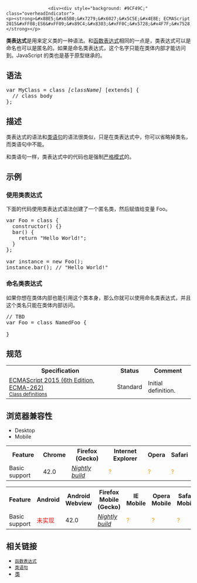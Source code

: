 
                
                  
                    <div><div style="background: #9CF49C;" class="overheadIndicator"> 
    <p><strong>&#x8BE5;&#x65B0;&#x7279;&#x6027;&#x5C5E;&#x4E8E; ECMAScript 2015&#xFF08;ES6&#xFF09;&#x89C4;&#x8303;&#xFF0C;&#x5728;&#x4F7F;&#x7528;&#x65F6;&#x8BF7;&#x6CE8;&#x610F;&#x6D4F;&#x89C8;&#x5668;&#x517C;&#x5BB9;&#x6027;&#x3002;</strong></p> 
</div> <section class="Quick_links" id="Quick_Links"><!-- --></section></div>

<p><strong>&#x7C7B;&#x8868;&#x8FBE;&#x5F0F;</strong>&#x662F;&#x7528;&#x6765;&#x5B9A;&#x4E49;&#x7C7B;&#x7684;&#x4E00;&#x79CD;&#x8BED;&#x6CD5;&#x3002;&#x548C;<a href="/zh-CN /docs/Web/JavaScript/Reference/Operators/function">&#x51FD;&#x6570;&#x8868;&#x8FBE;&#x5F0F;</a>&#x76F8;&#x540C;&#x7684;&#x4E00;&#x70B9;&#x662F;&#xFF0C;&#x7C7B;&#x8868;&#x8FBE;&#x5F0F;&#x53EF;&#x4EE5;&#x662F;&#x547D;&#x540D;&#x4E5F;&#x53EF;&#x4EE5;&#x662F;&#x533F;&#x540D;&#x7684;&#x3002;&#x5982;&#x679C;&#x662F;&#x547D;&#x540D;&#x7C7B;&#x8868;&#x8FBE;&#x5F0F;&#xFF0C;&#x8FD9;&#x4E2A;&#x540D;&#x5B57;&#x53EA;&#x80FD;&#x5728;&#x7C7B;&#x4F53;&#x5185;&#x90E8;&#x624D;&#x80FD;&#x8BBF;&#x95EE;&#x5230;&#x3002;JavaScript &#x7684;&#x7C7B;&#x4E5F;&#x662F;&#x57FA;&#x4E8E;&#x539F;&#x578B;&#x7EE7;&#x627F;&#x7684;&#x3002;</p>

<h2 id="&#x8BED;&#x6CD5;">&#x8BED;&#x6CD5;</h2>

<pre class="syntaxbox">var MyClass = class <em>[className]</em> [extends] {
&#xA0; // class body
};</pre>

<h2 id="&#x63CF;&#x8FF0;">&#x63CF;&#x8FF0;</h2>

<p>&#x7C7B;&#x8868;&#x8FBE;&#x5F0F;&#x7684;&#x8BED;&#x6CD5;&#x548C;<a href="/zh-CN /docs/Web/JavaScript/Reference/Statements/class">&#x7C7B;&#x8BED;&#x53E5;</a>&#x7684;&#x8BED;&#x6CD5;&#x5F88;&#x7C7B;&#x4F3C;&#xFF0C;&#x53EA;&#x662F;&#x5728;&#x7C7B;&#x8868;&#x8FBE;&#x5F0F;&#x4E2D;&#xFF0C;&#x4F60;&#x53EF;&#x4EE5;&#x7701;&#x7565;&#x6389;&#x7C7B;&#x540D;&#xFF0C;&#x800C;&#x7C7B;&#x8BED;&#x53E5;&#x4E2D;&#x4E0D;&#x80FD;&#x3002;</p>

<p>&#x548C;&#x7C7B;&#x8BED;&#x53E5;&#x4E00;&#x6837;&#xFF0C;&#x7C7B;&#x8868;&#x8FBE;&#x5F0F;&#x4E2D;&#x7684;&#x4EE3;&#x7801;&#x4E5F;&#x662F;&#x5F3A;&#x5236;<a href="/zh-CN /docs/Web/JavaScript/Reference/Strict_mode">&#x4E25;&#x683C;&#x6A21;&#x5F0F;</a>&#x7684;&#x3002;</p>

<h2 id="&#x793A;&#x4F8B;">&#x793A;&#x4F8B;</h2>

<h3 id="&#x4F7F;&#x7528;&#x7C7B;&#x8868;&#x8FBE;&#x5F0F;">&#x4F7F;&#x7528;&#x7C7B;&#x8868;&#x8FBE;&#x5F0F;</h3>

<p>&#x4E0B;&#x9762;&#x7684;&#x4EE3;&#x7801;&#x4F7F;&#x7528;&#x7C7B;&#x8868;&#x8FBE;&#x5F0F;&#x8BED;&#x6CD5;&#x521B;&#x5EFA;&#x4E86;&#x4E00;&#x4E2A;&#x533F;&#x540D;&#x7C7B;&#xFF0C;&#x7136;&#x540E;&#x8D4B;&#x503C;&#x7ED9;&#x53D8;&#x91CF;&#xA0;Foo&#x3002;</p>

<pre class="brush: js">var Foo = class {
  constructor() {}
  bar() {
    return &quot;Hello World!&quot;;
  }
};

var instance = new Foo();
instance.bar(); // &quot;Hello World!&quot;
</pre>

<h3 id="&#x547D;&#x540D;&#x7C7B;&#x8868;&#x8FBE;&#x5F0F;">&#x547D;&#x540D;&#x7C7B;&#x8868;&#x8FBE;&#x5F0F;</h3>

<p>&#x5982;&#x679C;&#x4F60;&#x60F3;&#x5728;&#x7C7B;&#x4F53;&#x5185;&#x90E8;&#x4E5F;&#x80FD;&#x5F15;&#x7528;&#x8FD9;&#x4E2A;&#x7C7B;&#x672C;&#x8EAB;&#xFF0C;&#x90A3;&#x4E48;&#x4F60;&#x5C31;&#x53EF;&#x4EE5;&#x4F7F;&#x7528;&#x547D;&#x540D;&#x7C7B;&#x8868;&#x8FBE;&#x5F0F;&#xFF0C;&#x5E76;&#x4E14;&#x8FD9;&#x4E2A;&#x7C7B;&#x540D;&#x53EA;&#x80FD;&#x5728;&#x7C7B;&#x4F53;&#x5185;&#x90E8;&#x8BBF;&#x95EE;&#x3002;</p>

<pre class="brush: js">// TBD
var Foo = class NamedFoo {
  
}
</pre>

<h2 id="&#x89C4;&#x8303;">&#x89C4;&#x8303;</h2>

<table class="standard-table">
 <tbody>
  <tr>
   <th scope="col">Specification</th>
   <th scope="col">Status</th>
   <th scope="col">Comment</th>
  </tr>
  <tr>
   <td><a lang="en" hreflang="en" href="http://www.ecma-international.org/ecma-262/6.0/#sec-class-definitions" class="external">ECMAScript 2015 (6th Edition, ECMA-262)<br><small lang="zh-CN">Class definitions</small></a></td>
   <td><span class="spec-Standard">Standard</span></td>
   <td>Initial definition.</td>
  </tr>
 </tbody>
</table>

<h2 id="&#x6D4F;&#x89C8;&#x5668;&#x517C;&#x5BB9;&#x6027;">&#x6D4F;&#x89C8;&#x5668;&#x517C;&#x5BB9;&#x6027;</h2>

<p></p><div class="htab"> 
    <a name="AutoCompatibilityTable" id="AutoCompatibilityTable"></a> 
    <ul> 
        <li class="selected"><a>Desktop</a></li> 
        <li><a>Mobile</a></li> 
    </ul> 
</div><p></p>

<div id="compat-desktop">
<table class="compat-table">
 <tbody>
  <tr>
   <th>Feature</th>
   <th>Chrome</th>
   <th>Firefox (Gecko)</th>
   <th>Internet Explorer</th>
   <th>Opera</th>
   <th>Safari</th>
  </tr>
  <tr>
   <td>Basic support</td>
   <td>42.0</td>
   <td><em><a href="http://nightly.mozilla.org/" class="external">Nightly build</a></em></td>
   <td><span title="Compatibility unknown; please update this." style="color: rgb(255, 153, 0);">?</span></td>
   <td><span title="Compatibility unknown; please update this." style="color: rgb(255, 153, 0);">?</span></td>
   <td><span title="Compatibility unknown; please update this." style="color: rgb(255, 153, 0);">?</span></td>
  </tr>
 </tbody>
</table>
</div>

<div id="compat-mobile">
<table class="compat-table">
 <tbody>
  <tr>
   <th>Feature</th>
   <th>Android</th>
   <th>Android Webview</th>
   <th>Firefox Mobile (Gecko)</th>
   <th>IE Mobile</th>
   <th>Opera Mobile</th>
   <th>Safari Mobile</th>
   <th>Chrome for Android</th>
  </tr>
  <tr>
   <td>Basic support</td>
   <td><span style="color: #f00;">&#x672A;&#x5B9E;&#x73B0;</span></td>
   <td>42.0</td>
   <td><em><a href="http://nightly.mozilla.org/" class="external">Nightly build</a></em></td>
   <td><span title="Compatibility unknown; please update this." style="color: rgb(255, 153, 0);">?</span></td>
   <td><span title="Compatibility unknown; please update this." style="color: rgb(255, 153, 0);">?</span></td>
   <td><span title="Compatibility unknown; please update this." style="color: rgb(255, 153, 0);">?</span></td>
   <td>42.0</td>
  </tr>
 </tbody>
</table>
</div>

<h2 id="&#x76F8;&#x5173;&#x94FE;&#x63A5;">&#x76F8;&#x5173;&#x94FE;&#x63A5;</h2>

<ul>
 <li><a href="/zh-CN /docs/Web/JavaScript/Reference/Operators/function"><code>&#x51FD;&#x6570;&#x8868;&#x8FBE;&#x5F0F;</code></a></li>
 <li><a href="/zh-CN /docs/Web/JavaScript/Reference/Statements/class"><code>&#x7C7B;&#x8BED;&#x53E5;</code></a></li>
 <li><a href="/zh-CN /docs/Web/JavaScript/Reference/Classes">&#x7C7B;</a></li>
</ul>
                  
                
              